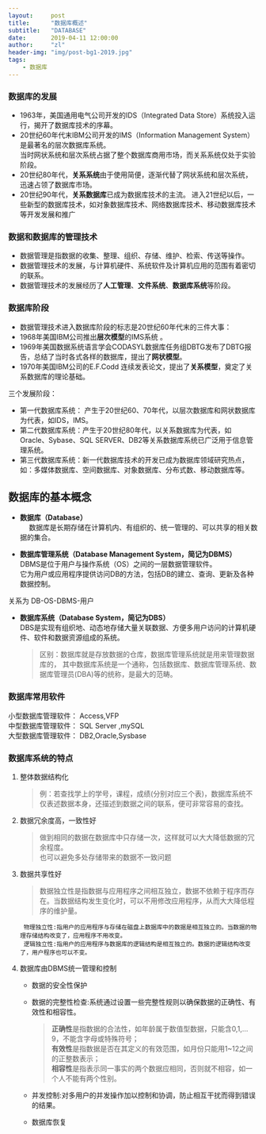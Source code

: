 ```yaml
---
layout:     post
title:      "数据库概述"
subtitle:   "DATABASE"
date:       2019-04-11 12:00:00
author:     "zl"
header-img: "img/post-bg1-2019.jpg"
tags:
    - 数据库
---
```


### 数据库的发展

- 1963年，美国通用电气公司开发的IDS（Integrated Data Store）系统投入运行，揭开了数据库技术的序幕。   
-  20世纪60年代末IBM公司开发的IMS（Information Management System）是最著名的层次数据库系统。     
当时网状系统和层次系统占据了整个数据库商用市场，而关系系统仅处于实验阶段。     
- 20世纪80年代，**关系系统**由于使用简便，逐渐代替了网状系统和层次系统，迅速占领了数据库市场。 
- 20世纪90年代，**关系数据库**已成为数据库技术的主流。 
进入21世纪以后，一些新型的数据库技术，如对象数据库技术、网络数据库技术、移动数据库技术等开发发展和推广

### 数据和数据库的管理技术

- 数据管理是指数据的收集、整理、组织、存储、维护、检索、传送等操作。    
- 数据管理技术的发展，与计算机硬件、系统软件及计算机应用的范围有着密切的联系。   
- 数据管理技术的发展经历了**人工管理**、**文件系统**、**数据库系统**等阶段。

### 数据库阶段
- 数据管理技术进入数据库阶段的标志是20世纪60年代末的三件大事： 
- 1968年美国IBM公司推出**层次模型**的IMS系统 。   
- 1969年美国数据系统语言学会CODASYL数据库任务组DBTG发布了DBTG报告，总结了当时各式各样的数据库，提出了**网状模型**。         
- 1970年美国IBM公司的E.F.Codd 连续发表论文，提出了**关系模型**，奠定了关系数据库的理论基础。

三个发展阶段：

- 第一代数据库系统： 产生于20世纪60、70年代，以层次数据库和网状数据库为代表，如IDS，IMS。   
- 第二代数据库系统：产生于20世纪80年代，以关系数据库为代表，如Oracle、Sybase、SQL SERVER、DB2等关系数据库系统已广泛用于信息管理系统。 
- 第三代数据库系统：新一代数据库技术的开发已成为数据库领域研究热点，如：多媒体数据库、空间数据库、对象数据库、分布式数、移动数据库等。

## 数据库的基本概念

- **数据库（Database）**    
　 数据库是长期存储在计算机内、有组织的、统一管理的、可以共享的相关数据的集合。

- **数据库管理系统（Database Management System，简记为DBMS）**  
DBMS是位于用户与操作系统（OS）之间的一层数据管理软件。  
它为用户或应用程序提供访问DB的方法，包括DB的建立、查询、更新及各种数据控制。

关系为 DB-OS-DBMS-用户

- **数据库系统（Database System，简记为DBS）**  
  DBS是实现有组织地、动态地存储大量关联数据、方便多用户访问的计算机硬件、软件和数据资源组成的系统。

   > 区别：数据库就是存放数据的仓库，数据库管理系统就是用来管理数据库的，
    其中数据库系统是一个通称，包括数据库、数据库管理系统、数据库管理员(DBA)等的统称，是最大的范畴。

### 数据库常用软件
小型数据库管理软件：
Access,VFP     
中型数据库管理软件：
SQL Server ,mySQL   
大型数据库管理软件：
DB2,Oracle,Sysbase  

### 数据库系统的特点
1. 整体数据结构化
   > 例：若查找学上的学号，课程，成绩(分别对应三个表)，数据库系统不仅表述数据本身，还描述到数据之间的联系，便可非常容易的查找。
2. 数据冗余度高，一致性好
   >做到相同的数据在数据库中只存储一次，这样就可以大大降低数据的冗余程度。  
   也可以避免多处存储带来的数据不一致问题
3. 数据共享性好
   >数据独立性是指数据与应用程序之间相互独立，数据不依赖于程序而存在。当数据结构发生变化时，可以不用修改应用程序，从而大大降低程序的维护量。

        物理独立性:指用户的应用程序与存储在磁盘上数据库中的数据是相互独立的。当数据的物理存储结构改变了，应用程序不用改变。    
        逻辑独立性:指用户的应用程序与数据库的逻辑结构是相互独立的。数据的逻辑结构改变了，用户程序也可以不变。

4. 数据库由DBMS统一管理和控制
   
   - 数据的安全性保护
   - 数据的完整性检查:系统通过设置一些完整性规则以确保数据的正确性、有效性和相容性。    
 
        > **正确性**是指数据的合法性，如年龄属于数值型数据，只能含0,1,…9，不能含字母或特殊符号；             
        **有效性**是指数据是否在其定义的有效范围，如月份只能用1~12之间的正整数表示；        
        **相容性**是指表示同一事实的两个数据应相同，否则就不相容，如一个人不能有两个性别。


   - 并发控制:对多用户的并发操作加以控制和协调，防止相互干扰而得到错误的结果。

   - 数据库恢复
